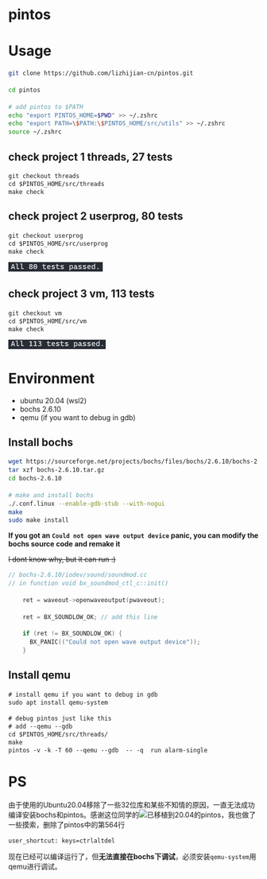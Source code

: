 # pintos

# Usage
```sh
git clone https://github.com/lizhijian-cn/pintos.git

cd pintos

# add pintos to $PATH
echo "export PINTOS_HOME=$PWD" >> ~/.zshrc
echo "export PATH=\$PATH:\$PINTOS_HOME/src/utils" >> ~/.zshrc
source ~/.zshrc
```

## check project 1 threads, 27 tests
```
git checkout threads
cd $PINTOS_HOME/src/threads
make check
```

## check project 2 userprog, 80 tests
```
git checkout userprog
cd $PINTOS_HOME/src/userprog
make check
```
![](https://raw.githubusercontent.com/lizhijian-cn/static/master/img/20201213023210.png)

## check project 3 vm, 113 tests
```
git checkout vm
cd $PINTOS_HOME/src/vm
make check
```
![](https://raw.githubusercontent.com/lizhijian-cn/static/master/img/20201220035900.png)

# Environment
* ubuntu 20.04 (wsl2)
* bochs 2.6.10 
* qemu (if you want to debug in gdb)

## Install bochs
``` sh
wget https://sourceforge.net/projects/bochs/files/bochs/2.6.10/bochs-2.6.10.tar.gz
tar xzf bochs-2.6.10.tar.gz
cd bochs-2.6.10

# make and install bochs
./.conf.linux --enable-gdb-stub --with-nogui
make
sudo make install
```

**If you got an `Could not open wave output device` panic, you can modify the bochs source code and remake it**

~~I dont know why, but it can run :)~~

```c
// bochs-2.6.10/iodev/sound/soundmod.cc
// in function void bx_soundmod_ctl_c::init()

    ret = waveout->openwaveoutput(pwaveout);

    ret = BX_SOUNDLOW_OK; // add this line
    
    if (ret != BX_SOUNDLOW_OK) {
      BX_PANIC(("Could not open wave output device"));
    }
```

## Install qemu
```
# install qemu if you want to debug in gdb
sudo apt install qemu-system

# debug pintos just like this
# add --qemu --gdb
cd $PINTOS_HOME/src/threads/
make
pintos -v -k -T 60 --qemu --gdb  -- -q  run alarm-single
```

# PS
由于使用的Ubuntu20.04移除了一些32位库和某些不知情的原因，一直无法成功编译安装bochs和pintos。感谢这位同学的![已移植到20.04的pintos](https://github.com/leoleoasd/pintos_configuration)，我也做了一些摸索，删除了pintos中的第564行
```
user_shortcut: keys=ctrlaltdel
```
现在已经可以编译运行了，但**无法直接在bochs下调试**，必须安装`qemu-system`用qemu进行调试。
